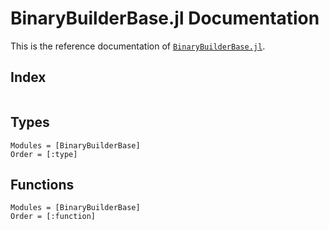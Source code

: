 # BinaryBuilderBase.jl Documentation

This is the reference documentation of
[`BinaryBuilderBase.jl`](https://github.com/JuliaPackaging/BinaryBuilderBase.jl).

## Index
```@index
```

## Types
```@autodocs
Modules = [BinaryBuilderBase]
Order = [:type]
```

## Functions
```@autodocs
Modules = [BinaryBuilderBase]
Order = [:function]
```
